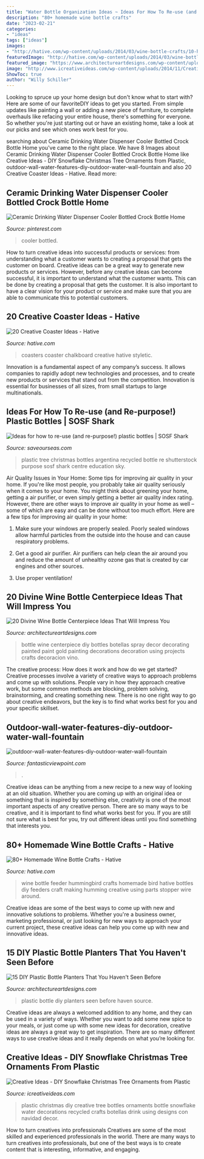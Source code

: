 ```yaml
---
title: "Water Bottle Organization Ideas ~ Ideas For How To Re-use (and Re-purpose!) Plastic Bottles"
description: "80+ homemade wine bottle crafts"
date: "2023-02-21"
categories:
- "ideas"
tags: ["ideas"]
images:
- "http://hative.com/wp-content/uploads/2014/03/wine-bottle-crafts/10-hummingbird-feeder.jpg"
featuredImage: "http://hative.com/wp-content/uploads/2014/03/wine-bottle-crafts/10-hummingbird-feeder.jpg"
featured_image: "https://www.architectureartdesigns.com/wp-content/uploads/2017/05/1-6-630x420.jpg"
image: "http://www.icreativeideas.com/wp-content/uploads/2014/11/Creative-Ideas-DIY-Plastic-Bottle-Christmas-Tree-7.jpg"
ShowToc: true
author: "Willy Schiller"
---
```



Looking to spruce up your home design but don't know what to start with? Here are some of our favoriteDIY ideas to get you started. From simple updates like painting a wall or adding a new piece of furniture, to complete overhauls like refacing your entire house, there's something for everyone. So whether you're just starting out or have an existing home, take a look at our picks and see which ones work best for you.

	

		
searching about Ceramic Drinking Water Dispenser Cooler Bottled Crock Bottle Home you've came to the right place. We have 8 Images about Ceramic Drinking Water Dispenser Cooler Bottled Crock Bottle Home like Creative Ideas - DIY Snowflake Christmas Tree Ornaments from Plastic, outdoor-wall-water-features-diy-outdoor-water-wall-fountain and also 20 Creative Coaster Ideas - Hative. Read more:
		
    
## Ceramic Drinking Water Dispenser Cooler Bottled Crock Bottle Home

<img loading=lazy src="https://i.pinimg.com/736x/49/35/e0/4935e05897067654fa022bea58f2bfae--water-dispenser-drinking-water.jpg" onerror="this.onerror=null;this.src='https://tse3.mm.bing.net/th?id=OIP.PE5UnrtPUf-OMXQdu-2FMwHaJ3&amp;pid=15.1';" alt="Ceramic Drinking Water Dispenser Cooler Bottled Crock Bottle Home">

_Source: pinterest.com_

>cooler bottled. 

	

How to turn creative ideas into successful products or services: from understanding what a customer wants to creating a proposal that gets the customer on board.
Creative ideas can be a great way to generate new products or services. However, before any creative ideas can become successful, it is important to understand what the customer wants. This can be done by creating a proposal that gets the customer. It is also important to have a clear vision for your product or service and make sure that you are able to communicate this to potential customers.

    
## 20 Creative Coaster Ideas - Hative

<img loading=lazy src="https://hative.com/wp-content/uploads/2014/11/coaster-ideas/13-chalkboard-coasters.jpg" onerror="this.onerror=null;this.src='https://tse4.mm.bing.net/th?id=OIP.3dDTso1D7j5CHAg6Zt3liwHaKs&amp;pid=15.1';" alt="20 Creative Coaster Ideas - Hative">

_Source: hative.com_

>coasters coaster chalkboard creative hative styletic. 

	

Innovation is a fundamental aspect of any company’s success. It allows companies to rapidly adopt new technologies and processes, and to create new products or services that stand out from the competition. Innovation is essential for businesses of all sizes, from small startups to large multinationals.

    
## Ideas For How To Re-use (and Re-purpose!) Plastic Bottles | SOSF Shark

<img loading=lazy src="https://saveourseas.com/sosf-shark-education-centre/wp-content/uploads/sites/3/shutterstock-332831225-683x1024.jpg" onerror="this.onerror=null;this.src='https://tse4.mm.bing.net/th?id=OIP.rHrJOBkAQdyhgjlNTA4GBgHaLG&amp;pid=15.1';" alt="Ideas for how to re-use (and re-purpose!) plastic bottles | SOSF Shark">

_Source: saveourseas.com_

>plastic tree christmas bottles argentina recycled bottle re shutterstock purpose sosf shark centre education sky. 

	

Air Quality Issues in Your Home: Some tips for improving air quality in your home.
If you're like most people, you probably take air quality seriously when it comes to your home. You might think about greening your home, getting a air purifier, or even simply getting a better air quality index rating. However, there are other ways to improve air quality in your home as well – some of which are easy and can be done without too much effort. Here are a few tips for improving air quality in your home: 
1) Make sure your windows are properly sealed. Poorly sealed windows allow harmful particles from the outside into the house and can cause respiratory problems.

2) Get a good air purifier. Air purifiers can help clean the air around you and reduce the amount of unhealthy ozone gas that is created by car engines and other sources.

3) Use proper ventilation!

    
## 20 Divine Wine Bottle Centerpiece Ideas That Will Impress You

<img loading=lazy src="http://www.architectureartdesigns.com/wp-content/uploads/2016/10/1-27-630x840.jpg" onerror="this.onerror=null;this.src='https://tse2.mm.bing.net/th?id=OIP.7cTatnLuyIJ3wo3AaiYd3QHaJ4&amp;pid=15.1';" alt="20 Divine Wine Bottle Centerpiece Ideas That Will Impress You">

_Source: architectureartdesigns.com_

>bottle wine centerpiece diy bottles botellas spray decor decorating painted paint gold painting decorations decoration using projects crafts decoracion vino. 

	

The creative process: How does it work and how do we get started?
Creative processes involve a variety of creative ways to approach problems and come up with solutions. People vary in how they approach creative work, but some common methods are blocking, problem solving, brainstorming, and creating something new. There is no one right way to go about creative endeavors, but the key is to find what works best for you and your specific skillset.

    
## Outdoor-wall-water-features-diy-outdoor-water-wall-fountain

<img loading=lazy src="https://www.fantasticviewpoint.com/wp-content/uploads/2016/10/outdoor-wall-water-features-diy-outdoor-water-wall-fountain-792b95e52f099699.jpg" onerror="this.onerror=null;this.src='https://tse4.mm.bing.net/th?id=OIP.mIGUjB_vA6JlyO3wJK6fqwHaFj&amp;pid=15.1';" alt="outdoor-wall-water-features-diy-outdoor-water-wall-fountain">

_Source: fantasticviewpoint.com_

>. 

	

Creative ideas can be anything from a new recipe to a new way of looking at an old situation. Whether you are coming up with an original idea or something that is inspired by something else, creativity is one of the most important aspects of any creative person. There are so many ways to be creative, and it is important to find what works best for you. If you are still not sure what is best for you, try out different ideas until you find something that interests you.

    
## 80+ Homemade Wine Bottle Crafts - Hative

<img loading=lazy src="http://hative.com/wp-content/uploads/2014/03/wine-bottle-crafts/10-hummingbird-feeder.jpg" onerror="this.onerror=null;this.src='https://tse3.mm.bing.net/th?id=OIP._n4nDhlU2FbrA0VzZibjUAHaLD&amp;pid=15.1';" alt="80+ Homemade Wine Bottle Crafts - Hative">

_Source: hative.com_

>wine bottle feeder hummingbird crafts homemade bird hative bottles diy feeders craft making humming creative using parts stopper wire around. 

	

Creative ideas are some of the best ways to come up with new and innovative solutions to problems. Whether you're a business owner, marketing professional, or just looking for new ways to approach your current project, these creative ideas can help you come up with new and innovative ideas.

    
## 15 DIY Plastic Bottle Planters That You Haven&#039;t Seen Before

<img loading=lazy src="https://www.architectureartdesigns.com/wp-content/uploads/2017/05/1-6-630x420.jpg" onerror="this.onerror=null;this.src='https://tse1.mm.bing.net/th?id=OIP.O3CDM47-l0zMpktAP7NQqgHaE8&amp;pid=15.1';" alt="15 DIY Plastic Bottle Planters That You Haven&#039;t Seen Before">

_Source: architectureartdesigns.com_

>plastic bottle diy planters seen before haven source. 

	

Creative ideas are always a welcomed addition to any home, and they can be used in a variety of ways. Whether you want to add some new spice to your meals, or just come up with some new ideas for decoration, creative ideas are always a great way to get inspiration. There are so many different ways to use creative ideas and it really depends on what you’re looking for.

    
## Creative Ideas - DIY Snowflake Christmas Tree Ornaments From Plastic

<img loading=lazy src="http://www.icreativeideas.com/wp-content/uploads/2014/11/Creative-Ideas-DIY-Plastic-Bottle-Christmas-Tree-7.jpg" onerror="this.onerror=null;this.src='https://tse1.mm.bing.net/th?id=OIP.M01iSdBuGMdyKTvaRMLhvwHaJ4&amp;pid=15.1';" alt="Creative Ideas - DIY Snowflake Christmas Tree Ornaments from Plastic">

_Source: icreativeideas.com_

>plastic christmas diy creative tree bottles ornaments bottle snowflake water decorations recycled crafts botellas drink using designs con navidad decor. 

	

How to turn creatives into professionals
Creatives are some of the most skilled and experienced professionals in the world. There are many ways to turn creatives into professionals, but one of the best ways is to create content that is interesting, informative, and engaging.

